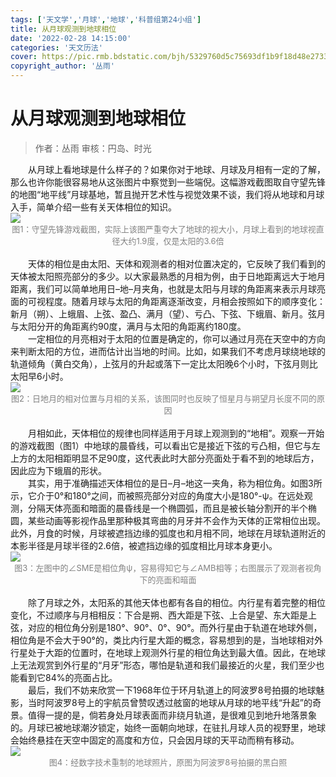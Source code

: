 ```yaml
---
tags: ['天文学','月球','地球','科普组第24小组']
title: 从月球观测到地球相位
date: '2022-02-28 14:15:00'
categories: '天文历法'
cover: https://pic.rmb.bdstatic.com/bjh/5329760d5c75693df1b9f18d48e27330.png
copyright_author: '丛雨'
---
```


# 从月球观测到地球相位
> 作者：丛雨
审核：円岛、时光

<div>&emsp;&emsp;从月球上看地球是什么样子的？如果你对于地球、月球及月相有一定的了解，那么也许你能很容易地从这张图片中察觉到一些端倪。这幅游戏截图取自守望先锋的地图“地平线”月球基地，暂且抛开艺术性与视觉效果不谈，我们将从地球和月球入手，简单介绍一些有关天体相位的知识。</div>

<img src="https://pic.rmb.bdstatic.com/bjh/b278282b9aa3c9aaf55da496d26b4b51.png"/>
<center><font size=2px color=grey>图1：守望先锋游戏截图，实际上该图严重夸大了地球的视大小，月球上看到的地球视直径大约1.9度，仅是太阳的3.6倍</font></center>
<br>&emsp;&emsp;天体的相位是由太阳、天体和观测者的相对位置决定的，它反映了我们看到的天体被太阳照亮部分的多少。以大家最熟悉的月相为例，由于日地距离远大于地月距离，我们可以简单地用日–地–月夹角，也就是太阳与月球的角距离来表示月球亮面的可视程度。随着月球与太阳的角距离逐渐改变，月相会按照如下的顺序变化：新月（朔）、上蛾眉、上弦、盈凸、满月（望）、亏凸、下弦、下蛾眉、新月。弦月与太阳分开的角距离约90度，满月与太阳的角距离约180度。
<br>&emsp;&emsp;一定相位的月亮相对于太阳的位置是确定的，你可以通过月亮在天空中的方向来判断太阳的方位，进而估计出当地的时间。比如，如果我们不考虑月球绕地球的轨道倾角（黄白交角），上弦月的升起或落下一定比太阳晚6个小时，下弦月则比太阳早6小时。
<br>
<img src="https://pic.rmb.bdstatic.com/bjh/2f4d2841885350cd8716e8c2a6bd4490.png"/>
<center><font size=2px color=grey>图2：日地月的相对位置与月相的关系，该图同时也反映了恒星月与朔望月长度不同的原因</font></center>
<br>&emsp;&emsp;月相如此，天体相位的规律也同样适用于月球上观测到的“地相”。观察一开始的游戏截图（图1）中地球的晨昏线，可以看出它是接近下弦的亏凸相，但它与左上方的太阳相距明显不足90度，这代表此时大部分亮面处于看不到的地球后方，因此应为下蛾眉的形状。
<br>&emsp;&emsp;其实，用于准确描述天体相位的是日–月–地这一夹角，称为相位角。如图3所示，它介于0°和180°之间，而被照亮部分对应的角度大小是180°-ψ。在远处观测，分隔天体亮面和暗面的晨昏线是一个椭圆弧，而且是被长轴分割开的半个椭圆，某些动画等影视作品里那种极其弯曲的月牙并不会作为天体的正常相位出现。此外，月食的时候，月球被遮挡边缘的弧度也和月相不同，地球在月球轨道附近的本影半径是月球半径的2.6倍，被遮挡边缘的弧度相比月球本身更小。
<br>
<img src="https://pic.rmb.bdstatic.com/bjh/51b2d8405c5f359e000a9e539128ecd5.png"/>
<center><font size=2px color=grey>图3：左图中的∠SME是相位角ψ，容易得知它与∠AMB相等；右图展示了观测者视角下的亮面和暗面</font></center>
<br>&emsp;&emsp;除了月球之外，太阳系的其他天体也都有各自的相位。内行星有着完整的相位变化，不过顺序与月相相反：下合是朔、西大距是下弦、上合是望、东大距是上弦，对应的相位角分别是180°、90°、0°、90°。而外行星由于轨道在地球外侧，相位角是不会大于90°的，类比内行星大距的概念，容易想到的是，当地球相对外行星处于大距的位置时，在地球上观测外行星的相位角达到最大值。因此，在地球上无法观赏到外行星的“月牙”形态，哪怕是轨道和我们最接近的火星，我们至少也能看到它84%的亮面占比。
<br>&emsp;&emsp;最后，我们不妨来欣赏一下1968年位于环月轨道上的阿波罗8号拍摄的地球魅影，当时阿波罗8号上的宇航员曾赞叹透过舷窗的地球从月球的地平线“升起”的奇景。值得一提的是，倘若身处月球表面而非绕月轨道，是很难见到地升地落景象的。月球已被地球潮汐锁定，始终一面朝向地球，在驻扎月球人员的视野里，地球会始终悬挂在天空中固定的高度和方位，只会因月球的天平动而稍有移动。
<br>
<img src="https://pic.rmb.bdstatic.com/bjh/08ccd9b40ab6563523879a6401b7d376.png"/>
<center><font size=2px color=grey>图4：经数字技术重制的地球照片，原图为阿波罗8号拍摄的黑白照</font></center>
